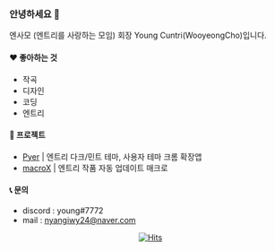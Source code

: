 ### 안녕하세요 👋
엔사모 (엔트리를 사랑하는 모임) 회장 Young Cuntri(WooyeongCho)입니다.

#### ❤ 좋아하는 것
- 작곡
- 디자인
- 코딩
- 엔트리

#### 📄 프로젝트
- [Pyer](https://github.com/WooyeongCho/Pyer) | 엔트리 다크/민트 테마, 사용자 테마 크롬 확장앱
- [macroX](https://github.com/WooyeongCho/macroX) | 엔트리 작품 자동 업데이트 매크로

#### 📞 문의
- discord : young#7772
- mail : nyangiwy24@naver.com

<div align=center>
  
[![Hits](https://hits.seeyoufarm.com/api/count/incr/badge.svg?url=https%3A%2F%2Fgithub.com%2FWooyeongCho%2Fwooyeongcho&count_bg=%232DCBAE&title_bg=%23555555&icon=ghostery.svg&icon_color=%23E7E7E7&title=hits&edge_flat=false)](https://hits.seeyoufarm.com)

</div>
<!--
**WooyeongCho/wooyeongcho** is a ✨ _special_ ✨ repository because its `README.md` (this file) appears on your GitHub profile.

Here are some ideas to get you started:

- 🔭 I’m currently working on ...
- 🌱 I’m currently learning ...
- 👯 I’m looking to collaborate on ...
- 🤔 I’m looking for help with ...
- 💬 Ask me about ...
- 📫 How to reach me: ...
- 😄 Pronouns: ...
- ⚡ Fun fact: ...
-->
